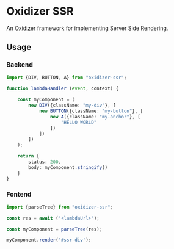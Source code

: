 # Oxidizer SSR
An <a href="https://github.com/michaelmunson/oxidizer">Oxidizer</a> framework for implementing Server Side Rendering.

## Usage

### Backend
```typescript
import {DIV, BUTTON, A} from "oxidizer-ssr";

function lambdaHandler (event, context) {
    
    const myComponent = (
        new DIV({className: "my-div"}, [
            new BUTTON({className: "my-button"}, [
                new A({className: "my-anchor"}, [
                    "HELLO WORLD"
                ])
            ])
        ])
    );

    return {
        status: 200,
        body: myComponent.stringify()
    }
}
```

### Fontend
``` typescript
import {parseTree} from "oxidizer-ssr";

const res = await ('<lambdaUrl>');

const myComponent = parseTree(res);

myComponent.render('#ssr-div');
```